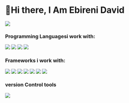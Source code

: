 # 👋Hi there, I Am Ebireni David
<img src="https://github-readme-stats.vercel.app/api?username=dayveed-repo&show_icons=true&theme=radical" /> 

### Programming Languagesi work with: ### 

<img src="https://img.shields.io/badge/html5-%23E34F26.svg?style=for-the-badge&logo=html5&logoColor=white" />  <img src="https://img.shields.io/badge/javascript-%23323330.svg?style=for-the-badge&logo=javascript&logoColor=%23F7DF1E" />  <img src="https://img.shields.io/badge/ruby-%23CC342D.svg?style=for-the-badge&logo=ruby&logoColor=white" /> <img src="https://img.shields.io/badge/css3-%231572B6.svg?style=for-the-badge&logo=css3&logoColor=white" />

### Frameworks i work with: ### 
 <img src="https://img.shields.io/badge/express.js-%23404d59.svg?style=for-the-badge&logo=express&logoColor=%2361DAFB" />  <img src="https://img.shields.io/badge/node.js-6DA55F?style=for-the-badge&logo=node.js&logoColor=white" />  <img src="https://img.shields.io/badge/rails-%23CC0000.svg?style=for-the-badge&logo=ruby-on-rails&logoColor=white" /> <img src="https://img.shields.io/badge/redux-%23593d88.svg?style=for-the-badge&logo=redux&logoColor=white" /> <img src="https://img.shields.io/badge/react-%2320232a.svg?style=for-the-badge&logo=react&logoColor=%2361DAFB" /> <img src="https://img.shields.io/badge/tailwindcss-%2338B2AC.svg?style=for-the-badge&logo=tailwind-css&logoColor=white"> <img src="https://img.shields.io/badge/styled--components-DB7093?style=for-the-badge&logo=styled-components&logoColor=white" />
 
 ### version Control tools ###
 <img src="https://img.shields.io/badge/github-%23121011.svg?style=for-the-badge&logo=github&logoColor=white" /> <img src="" />
